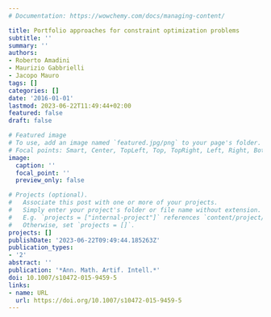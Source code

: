 ```yaml
---
# Documentation: https://wowchemy.com/docs/managing-content/

title: Portfolio approaches for constraint optimization problems
subtitle: ''
summary: ''
authors:
- Roberto Amadini
- Maurizio Gabbrielli
- Jacopo Mauro
tags: []
categories: []
date: '2016-01-01'
lastmod: 2023-06-22T11:49:44+02:00
featured: false
draft: false

# Featured image
# To use, add an image named `featured.jpg/png` to your page's folder.
# Focal points: Smart, Center, TopLeft, Top, TopRight, Left, Right, BottomLeft, Bottom, BottomRight.
image:
  caption: ''
  focal_point: ''
  preview_only: false

# Projects (optional).
#   Associate this post with one or more of your projects.
#   Simply enter your project's folder or file name without extension.
#   E.g. `projects = ["internal-project"]` references `content/project/deep-learning/index.md`.
#   Otherwise, set `projects = []`.
projects: []
publishDate: '2023-06-22T09:49:44.185263Z'
publication_types:
- '2'
abstract: ''
publication: '*Ann. Math. Artif. Intell.*'
doi: 10.1007/s10472-015-9459-5
links:
- name: URL
  url: https://doi.org/10.1007/s10472-015-9459-5
---
```

